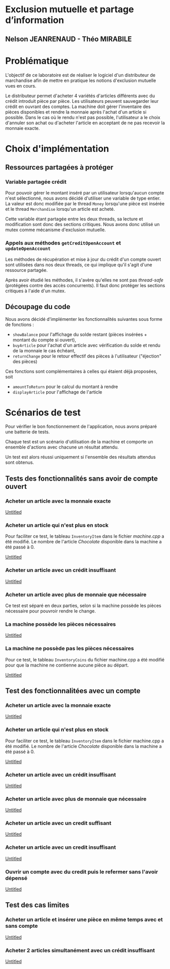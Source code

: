 # Exclusion mutuelle et partage d’information

## Nelson JEANRENAUD - Théo MIRABILE

# Problématique

L'objectif de ce laboratoire est de réaliser le logiciel d'un distributeur de marchandise afin de mettre en pratique les notions d'exclusion mutuelle vues en cours.

Le distributeur permet d'acheter 4 variétés d'articles différents avec du crédit introduit pièce par pièce. Les utilisateurs peuvent sauvegarder leur crédit en ouvrant des comptes. La machine doit gérer l'inventaire des pièces disponibles et rendre la monnaie après l'achat d'un article si possible. Dans le cas où le rendu n'est pas possible, l'utilisateur a le choix d'annuler son achat ou d'acheter l'article en acceptant de ne pas recevoir la monnaie exacte.

# Choix d'implémentation

## Ressources partagées à protéger

### Variable partagée crédit

Pour pouvoir gérer le montant inséré par un utilisateur lorsqu'aucun compte n'est sélectionné, nous avons décidé d'utiliser une variable de type entier. La valeur est donc modifiée par le thread `Money` lorsqu'une pièce est insérée et le thread `Merchandise` lorsqu'un article est acheté.

Cette variable étant partagée entre les deux threads, sa lecture et modification sont donc des sections critiques. Nous avons donc utilisé un mutex comme mécanisme d'exclusion mutuelle.

### Appels aux méthodes `getCreditOpenAccount` et `updateOpenAccount`

Les méthodes de récupération et mise à jour du crédit d'un compte ouvert sont utilisées dans nos deux threads, ce qui implique qu'il s'agit d'une ressource partagée.

Après avoir étudié les méthodes, il s'avère qu'elles ne sont pas *thread-safe* (protégées contre des accès concurrents). Il faut donc protéger les sections critiques à l'aide d'un mutex.

## Découpage du code

Nous avons décidé d'implémenter les fonctionnalités suivantes sous forme de fonctions :

- `showBalance` pour l'affichage du solde restant (pièces insérées + montant du compte si ouvert),
- `buyArticle` pour l'achat d'un article avec vérification du solde et rendu de la monnaie le cas échéant,
- `returnChange` pour le retour effectif des pièces à l'utilisateur ("éjection" des pièces)

Ces fonctions sont complémentaires à celles qui étaient déjà proposées, soit

- `amountToReturn` pour le calcul du montant à rendre
- `displayArticle` pour l'affichage de l'article

# Scénarios de test

Pour vérifier le bon fonctionnement de l'application, nous avons préparé une batterie de tests.

Chaque test est un scénario d'utilisation de la machine et comporte un ensemble d'actions avec chacune un résultat attendu.

Un test est alors réussi uniquement si l'ensemble des résultats attendus sont obtenus.

## Tests des fonctionnalités sans avoir de compte ouvert

### Acheter un article avec la monnaie exacte

[Untitled](https://www.notion.so/204a6e2940f34b3688d25b684e29984f)

### Acheter un article qui n'est plus en stock

Pour faciliter ce test, le tableau `InventoryItem` dans le fichier *machine.cpp* a été modifié.
Le nombre de l'article *Chocolate* disponible dans la machine a été passé à 0.

[Untitled](https://www.notion.so/345d51bd1761492aa08c6445098162bc)

### Acheter un article avec un crédit insuffisant

[Untitled](https://www.notion.so/fd312d8699194f818fd145cf826c2613)

### Acheter un article avec plus de monnaie que nécessaire

Ce test est séparé en deux parties, selon si la machine possède les pièces nécessaire pour pouvroir rendre le change.

### La machine possède les pièces nécessaires

[Untitled](https://www.notion.so/d810fa468cd8411d8a67a01df30739aa)

### La machine ne possède pas les pièces nécessaires

Pour ce test, le tableau `InventoryCoins` du fichier machine.cpp a été modifié pour que la machine ne contienne aucune pièce au départ.

[Untitled](https://www.notion.so/26202ca21bed4f9f8e914a0c0d4702f2)

## Test des fonctionnalitées avec un compte

### Acheter un article avec la monnaie exacte

[Untitled](https://www.notion.so/c6eaf62cf95d4961a5a1c0468e0379a9)

### Acheter un article qui n'est plus en stock

Pour faciliter ce test, le tableau `InventoryItem` dans le fichier machine.cpp a été modifié.
Le nombre de l'article *Chocolate* disponible dans la machine a été passé à 0.

[Untitled](https://www.notion.so/58f4375c5bac4ff3b8cb45a248875338)

### Acheter un article avec un crédit insuffisant

[Untitled](https://www.notion.so/a569b5abb05541d58208180c8069c419)

### Acheter un article avec plus de monnaie que nécessaire

[Untitled](https://www.notion.so/47293ace52384f2180cae550b1b7552d)

### Acheter un article avec un credit suffisant

[Untitled](https://www.notion.so/d7974cf377e847238e3653275b94d376)

### Acheter un article avec un credit insuffisant

[Untitled](https://www.notion.so/ef7a941569824ab8baa95b8f7a436102)

### Ouvrir un compte avec du credit puis le refermer sans l'avoir dépensé

[Untitled](https://www.notion.so/7a32a913251a4be49c3d1e9c425a16ec)

## Test des cas limites

### Acheter un article et insérer une pièce en même temps avec et sans compte

[Untitled](https://www.notion.so/85d29071a82f4025a1aac9784a9461ce)

### Acheter 2 articles simultanément avec un crédit insuffisant

[Untitled](https://www.notion.so/8bd90c6f8d7a470a922dd4022ccf7ea3)